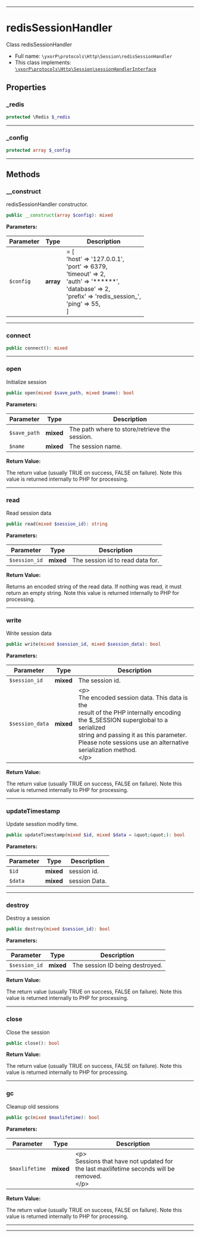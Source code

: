 ***

# redisSessionHandler

Class redisSessionHandler



* Full name: `\yxorP\protocols\Http\Session\redisSessionHandler`
* This class implements:
[`\yxorP\protocols\Http\Session\sessionHandlerInterface`](./sessionHandlerInterface.md)



## Properties


### _redis



```php
protected \Redis $_redis
```






***

### _config



```php
protected array $_config
```






***

## Methods


### __construct

redisSessionHandler constructor.

```php
public __construct(array $config): mixed
```








**Parameters:**

| Parameter | Type | Description |
|-----------|------|-------------|
| `$config` | **array** | = [<br /> &#039;host&#039;     =&gt; &#039;127.0.0.1&#039;,<br /> &#039;port&#039;     =&gt; 6379,<br /> &#039;timeout&#039;  =&gt; 2,<br /> &#039;auth&#039;     =&gt; &#039;******&#039;,<br /> &#039;database&#039; =&gt; 2,<br /> &#039;prefix&#039;   =&gt; &#039;redis_session_&#039;,<br /> &#039;ping&#039;     =&gt; 55,<br />] |




***

### connect



```php
public connect(): mixed
```











***

### open

Initialize session

```php
public open(mixed $save_path, mixed $name): bool
```








**Parameters:**

| Parameter | Type | Description |
|-----------|------|-------------|
| `$save_path` | **mixed** | The path where to store/retrieve the session. |
| `$name` | **mixed** | The session name. |


**Return Value:**

<p>
The return value (usually TRUE on success, FALSE on failure).
Note this value is returned internally to PHP for processing.
</p>



***

### read

Read session data

```php
public read(mixed $session_id): string
```








**Parameters:**

| Parameter | Type | Description |
|-----------|------|-------------|
| `$session_id` | **mixed** | The session id to read data for. |


**Return Value:**

<p>
Returns an encoded string of the read data.
If nothing was read, it must return an empty string.
Note this value is returned internally to PHP for processing.
</p>



***

### write

Write session data

```php
public write(mixed $session_id, mixed $session_data): bool
```








**Parameters:**

| Parameter | Type | Description |
|-----------|------|-------------|
| `$session_id` | **mixed** | The session id. |
| `$session_data` | **mixed** | &lt;p&gt;<br />The encoded session data. This data is the<br />result of the PHP internally encoding<br />the $_SESSION superglobal to a serialized<br />string and passing it as this parameter.<br />Please note sessions use an alternative serialization method.<br />&lt;/p&gt; |


**Return Value:**

<p>
The return value (usually TRUE on success, FALSE on failure).
Note this value is returned internally to PHP for processing.
</p>



***

### updateTimestamp

Update sesstion modify time.

```php
public updateTimestamp(mixed $id, mixed $data = &quot;&quot;): bool
```








**Parameters:**

| Parameter | Type | Description |
|-----------|------|-------------|
| `$id` | **mixed** | session id. |
| `$data` | **mixed** | session Data. |




***

### destroy

Destroy a session

```php
public destroy(mixed $session_id): bool
```








**Parameters:**

| Parameter | Type | Description |
|-----------|------|-------------|
| `$session_id` | **mixed** | The session ID being destroyed. |


**Return Value:**

<p>
The return value (usually TRUE on success, FALSE on failure).
Note this value is returned internally to PHP for processing.
</p>



***

### close

Close the session

```php
public close(): bool
```









**Return Value:**

<p>
The return value (usually TRUE on success, FALSE on failure).
Note this value is returned internally to PHP for processing.
</p>



***

### gc

Cleanup old sessions

```php
public gc(mixed $maxlifetime): bool
```








**Parameters:**

| Parameter | Type | Description |
|-----------|------|-------------|
| `$maxlifetime` | **mixed** | &lt;p&gt;<br />Sessions that have not updated for<br />the last maxlifetime seconds will be removed.<br />&lt;/p&gt; |


**Return Value:**

<p>
The return value (usually TRUE on success, FALSE on failure).
Note this value is returned internally to PHP for processing.
</p>



***


***

